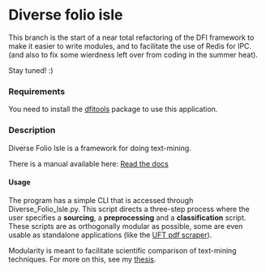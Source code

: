# Diverse folio isle

This branch is the start of a near total refactoring of the DFI framework to make it easier to write modules, and to facilitate the use of Redis for IPC. (and also to fix some wierdness left over from coding in the summer heat).

Stay tuned! :)

### Requirements

You need to install the [dfitools](https://github.com/peder2911/dfitools) package to use this application.

### Description

Diverse Folio Isle is a framework for doing text-mining.

There is a manual available here: [Read the docs](https://github.com/Peder2911/Diverse_Folio_Isle/wiki/Manual)

#### Usage

The program has a simple CLI that is accessed through Diverse_Folio_Isle.py. This script directs a three-step process where the user specifies a __sourcing__, a __preprocessing__ and  a __classification__ script. These scripts are as orthogonally modular as possible, some are even usable as standalone applications (like the [UFT pdf scraper](https://github.com/peder2911/Unlit_Ferment_Typified)).

Modularity is meant to facilitate scientific comparison of text-mining techniques. For more on this, see my [thesis](https://github.com/peder2911/thesis2018-2019).

